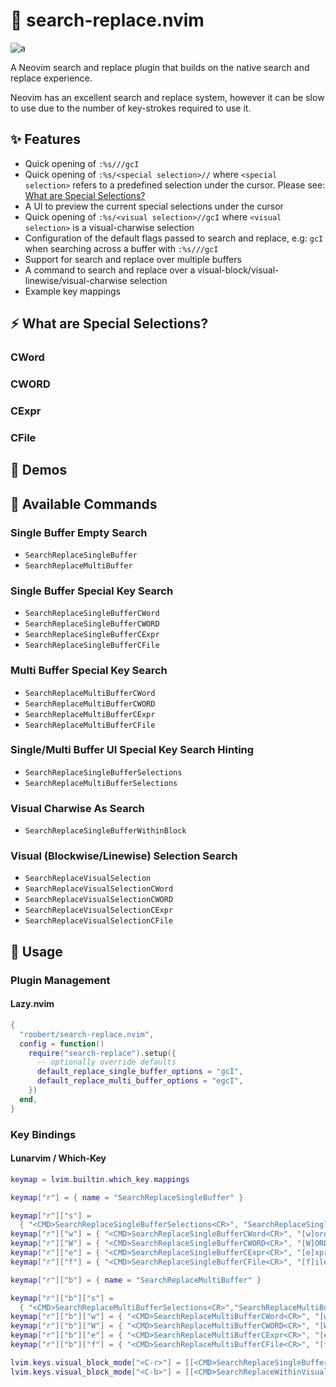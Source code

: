 # :monocle_face: search-replace.nvim

![a](https://user-images.githubusercontent.com/226654/210119753-8951db87-e7e1-48c7-a75d-e3c5f222d702.gif)

A Neovim search and replace plugin that builds on the native search and replace experience.

Neovim has an excellent search and replace system, however it can be slow to use due to the
number of key-strokes required to use it.

## :sparkles: Features

* Quick opening of `:%s///gcI`
* Quick opening of `:%s/<special selection>//` where `<special selection>` refers to a
  predefined selection under the cursor. Please see: [What are Special Selections?](https://github.com/roobert/search-replace.nvim#what-are-special-selection)
* A UI to preview the current special selections under the cursor
* Quick opening of `:%s/<visual selection>//gcI` where `<visual selection>` is a
  visual-charwise selection
* Configuration of the default flags passed to search and replace, e.g: `gcI` when
  searching across a buffer with `:%s///gcI`
* Support for search and replace over multiple buffers
* A command to search and replace over a visual-block/visual-linewise/visual-charwise
  selection
* Example key mappings

## :zap: What are Special Selections?

### CWord

### CWORD

### CExpr

### CFile

## :movie_camera: Demos

## :microscope: Available Commands

### Single Buffer Empty Search

* `SearchReplaceSingleBuffer`
* `SearchReplaceMultiBuffer`

### Single Buffer Special Key Search

* `SearchReplaceSingleBufferCWord`
* `SearchReplaceSingleBufferCWORD`
* `SearchReplaceSingleBufferCExpr`
* `SearchReplaceSingleBufferCFile`

### Multi Buffer Special Key Search

* `SearchReplaceMultiBufferCWord`
* `SearchReplaceMultiBufferCWORD`
* `SearchReplaceMultiBufferCExpr`
* `SearchReplaceMultiBufferCFile`

### Single/Multi Buffer UI Special Key Search Hinting

* `SearchReplaceSingleBufferSelections`
* `SearchReplaceMultiBufferSelections`

### Visual Charwise As Search

* `SearchReplaceSingleBufferWithinBlock`

### Visual (Blockwise/Linewise) Selection Search

* `SearchReplaceVisualSelection`
* `SearchReplaceVisualSelectionCWord`
* `SearchReplaceVisualSelectionCWORD`
* `SearchReplaceVisualSelectionCExpr`
* `SearchReplaceVisualSelectionCFile`

## :rocket: Usage

### Plugin Management

#### Lazy.nvim

``` lua
{
  "roobert/search-replace.nvim",
  config = function()
    require("search-replace").setup({
      -- optionally override defaults
      default_replace_single_buffer_options = "gcI",
      default_replace_multi_buffer_options = "egcI",
    })
  end,
}
```

### Key Bindings

#### Lunarvim / Which-Key

``` lua
keymap = lvim.builtin.which_key.mappings

keymap["r"] = { name = "SearchReplaceSingleBuffer" }

keymap["r"]["s"] =
  { "<CMD>SearchReplaceSingleBufferSelections<CR>", "SearchReplaceSingleBuffer [s]elction list" }
keymap["r"]["w"] = { "<CMD>SearchReplaceSingleBufferCWord<CR>", "[w]ord" }
keymap["r"]["W"] = { "<CMD>SearchReplaceSingleBufferCWORD<CR>", "[W]ORD" }
keymap["r"]["e"] = { "<CMD>SearchReplaceSingleBufferCExpr<CR>", "[e]xpr" }
keymap["r"]["f"] = { "<CMD>SearchReplaceSingleBufferCFile<CR>", "[f]ile" }

keymap["r"]["b"] = { name = "SearchReplaceMultiBuffer" }

keymap["r"]["b"]["s"] =
  { "<CMD>SearchReplaceMultiBufferSelections<CR>","SearchReplaceMultiBuffer [s]elction list" }
keymap["r"]["b"]["w"] = { "<CMD>SearchReplaceMultiBufferCWord<CR>", "[w]ord" }
keymap["r"]["b"]["W"] = { "<CMD>SearchReplaceMultiBufferCWORD<CR>", "[W]ORD" }
keymap["r"]["b"]["e"] = { "<CMD>SearchReplaceMultiBufferCExpr<CR>", "[e]xpr" }
keymap["r"]["b"]["f"] = { "<CMD>SearchReplaceMultiBufferCFile<CR>", "[f]ile" }

lvim.keys.visual_block_mode["<C-r>"] = [[<CMD>SearchReplaceSingleBufferVisualSelection<CR>]]
lvim.keys.visual_block_mode["<C-b>"] = [[<CMD>SearchReplaceWithinVisualSelectionCWord<CR>]]
```
